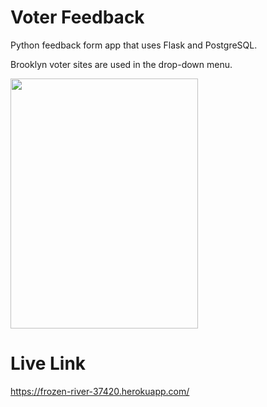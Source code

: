 # Voter Feedback
Python feedback form app that uses Flask and PostgreSQL. 

Brooklyn voter sites are used in the drop-down menu.

<img src="https://user-images.githubusercontent.com/48728002/97116396-2f281a80-16d3-11eb-930f-eab4ab1eba12.png" width="300" height="400"/>

# Live Link
https://frozen-river-37420.herokuapp.com/
